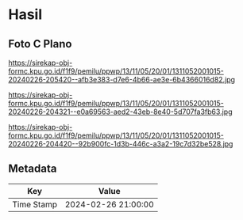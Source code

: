 # Hasil

## Foto C Plano

https://sirekap-obj-formc.kpu.go.id/f1f9/pemilu/ppwp/13/11/05/20/01/1311052001015-20240226-205420--afb3e383-d7e6-4b66-ae3e-6b4366016d82.jpg

https://sirekap-obj-formc.kpu.go.id/f1f9/pemilu/ppwp/13/11/05/20/01/1311052001015-20240226-204321--e0a69563-aed2-43eb-8e40-5d707fa3fb63.jpg

https://sirekap-obj-formc.kpu.go.id/f1f9/pemilu/ppwp/13/11/05/20/01/1311052001015-20240226-204420--92b900fc-1d3b-446c-a3a2-19c7d32be528.jpg


## Metadata

| Key        | Value               |
| ---------- | ------------------- |
| Time Stamp | 2024-02-26 21:00:00 |




